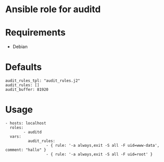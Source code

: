 # Ansible role for auditd

# Requirements
* Debian

# Defaults

```
audit_rules_tpl: "audit_rules.j2"
audit_rules: []
audit_buffer: 81920
```

# Usage
```
- hosts: localhost
  roles:
        - auditd
  vars:
          audit_rules:
                  - { rule: '-a always,exit -S all -F uid=www-data', comment: "hallo" }
                  - { rule: '-a always,exit -S all -F uid=root' }

```
